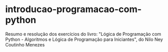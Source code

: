 # introducao-programacao-com-python
Resumo e resolução dos exercícios do livro: "Lógica de Programação com Python - Algoritmos e Lógica de Programação para Iniciantes", do Nilo Ney Coutinho Menezes 
